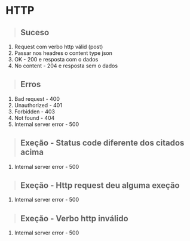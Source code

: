 # HTTP

> ## Suceso

1. Request com verbo http válid (post)
2. Passar nos headres o content type json
3. OK - 200 e resposta com o dados
4. No content - 204 e resposta sem o dados

> ## Erros

1. Bad request - 400
2. Unauthorized - 401
3. Forbidden - 403
4. Not found - 404
5. Internal server error - 500

> ## Exeção - Status code diferente dos citados acima

1. Internal server error - 500

> ## Exeção - Http request deu alguma exeção

1. Internal server error - 500

> ## Exeção - Verbo http inválido

1. Internal server error - 500
